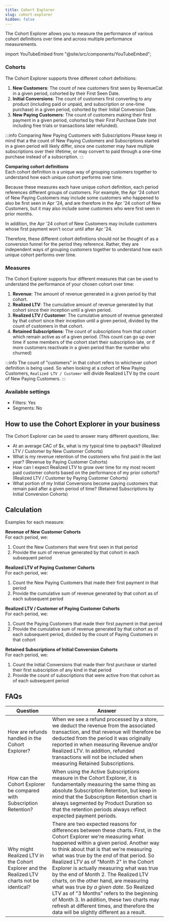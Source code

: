 ```yaml
---
title: Cohort Explorer
slug: cohort-explorer
hidden: false
---
```


The Cohort Explorer allows you to measure the performance of various cohort definitions over time and across multiple performance measurements.

import YouTubeEmbed from "@site/src/components/YouTubeEmbed";

<YouTubeEmbed videoId="wXfWtif_G6A" title="Cohort Explorer" />

### Cohorts

The Cohort Explorer supports three different cohort definitions:

1. **New Customers**: The count of new customers first seen by RevenueCat in a given period, cohorted by their First Seen Date.
2. **Initial Conversions**: The count of customers first converting to any product (including paid or unpaid, and subscription or one-time purchase) in a given period, cohorted by their Initial Conversion Date.
3. **New Paying Customers**: The count of customers making their first payment in a given period, cohorted by their First Purchase Date (not including free trials or transactions later refunded).

:::info Comparing New Paying Customers with Subscriptions
Please keep in mind that a the count of New Paying Customers and Subscriptions started in a given period will likely differ, since one customer may have multiple subscriptions over their lifetime, or may convert to paid through a one-time purchase instead of a subscription.
:::

**Comparing cohort definitions**\
Each cohort definition is a unique way of grouping customers together to understand how each unique cohort performs over time.

Because these measures each have unique cohort definition, each period references different groups of customers. For example, the Apr '24 cohort of New Paying Customers may include some customers who happened to also be first seen in Apr '24, and are therefore in the Apr '24 cohort of New Customers, but it may also include some customers who were first seen in prior months.

In addition, the Apr '24 cohort of New Customers may include customers whose first payment won't occur until after Apr '24.

Therefore, these different cohort definitions should not be thought of as a conversion funnel for the period they reference. Rather, they are independent ways of grouping customers together to understand how each unique cohort performs over time.

### Measures

The Cohort Explorer supports four different measures that can be used to understand the performance of your chosen cohort over time:

1. **Revenue**: The amount of revenue generated in a given period by that cohort.
2. **Realized LTV**: The cumulative amount of revenue generated by that cohort since their inception until a given period.
3. **Realized LTV / Customer**: The cumulative amount of revenue generated by that cohort since their inception until a given period, divided by the count of customers in that cohort.
4. **Retained Subscriptions**: The count of subscriptions from that cohort which remain active as of a given period. (This count can go up over time if some members of the cohort start their subscription late, or if more customers reactivate in a given period than the number who churned)

:::info
The count of "customers" in that cohort refers to whichever cohort definition is being used. So when looking at a cohort of New Paying Customers, `Realized LTV / Customer` will divide Realized LTV by the count of New Paying Customers.
:::

### Available settings

- Filters: Yes
- Segments: No

## How to use the Cohort Explorer in your business

The Cohort Explorer can be used to answer many different questions, like:

- At an average CAC of $x, what is my typical time to payback? (Realized LTV / Customer by New Customer Cohorts)
- What is my revenue retention of the customers who first paid in the last year? (Revenue by Paying Customer Cohorts)
- How can I expect Realized LTV to grow over time for my most recent paid customer cohorts based on the performance of my prior cohorts? (Realized LTV / Customer by Paying Customer Cohorts)
- What portion of my Initial Conversions become paying customers that remain paid after a given period of time? (Retained Subscriptions by Initial Conversion Cohorts)

## Calculation

Examples for each measure:

**Revenue of New Customer Cohorts**\
For each period, we:

1. Count the New Customers that were first seen in that period
2. Provide the sum of revenue generated by that cohort in each subsequent period

**Realized LTV of Paying Customer Cohorts**\
For each period, we:

1. Count the New Paying Customers that made their first payment in that period
2. Provide the cumulative sum of revenue generated by that cohort as of each subsequent period

**Realized LTV / Customer of Paying Customer Cohorts**\
For each period, we:

1. Count the Paying Customers that made their first payment in that period
2. Provide the cumulative sum of revenue generated by that cohort as of each subsequent period, divided by the count of Paying Customers in that cohort

**Retained Subscriptions of Initial Conversion Cohorts**\
For each period, we:

1. Count the Initial Conversions that made their first purchase or started their first subscription of any kind in that period
2. Provide the count of subscriptions that were active from that cohort as of each subsequent period

## FAQs

| Question                                                                                    | Answer                                                                                                                                                                                                                                                                                                                                                                                                                                                                                                                                                                                                                                                                    |
| ------------------------------------------------------------------------------------------- | ------------------------------------------------------------------------------------------------------------------------------------------------------------------------------------------------------------------------------------------------------------------------------------------------------------------------------------------------------------------------------------------------------------------------------------------------------------------------------------------------------------------------------------------------------------------------------------------------------------------------------------------------------------------------- |
| How are refunds handled in the Cohort Explorer?                                             | When we see a refund processed by a store, we deduct the revenue from the associated transaction, and that revenue will therefore be deducted from the period it was originally reported in when measuring Revenue and/or Realized LTV. In addition, refunded transactions will not be included when measuring Retained Subscriptions.                                                                                                                                                                                                                                                                                                                                    |
| How can the Cohort Explorer be compared with Subscription Retention?                        | When using the Active Subscriptions measure in the Cohort Explorer, it is fundamentally measuring the same thing as absolute Subscription Retention, but keep in mind that the Subscription Retention chart is always segmented by Product Duration so that the retention periods always reflect expected payment periods.                                                                                                                                                                                                                                                                                                                                                |
| Why might Realized LTV in the Cohort Explorer and the Realized LTV charts not be identical? | There are two expected reasons for differences between these charts. First, in the Cohort Explorer we're measuring what happened within a given period. Another way to think about that is that we're measuring what was true by the _end_ of that period. So Realized LTV as of "Month 2" in the Cohort Explorer is actually measuring what was true by the end of Month 2. The Realized LTV charts, on the other hand, are measuring what was true _by a given date_. So Realized LTV as of "3 Months" refers to the beginning of Month 3. In addition, these two charts may refresh at different times, and therefore the data will be slightly different as a result. |
